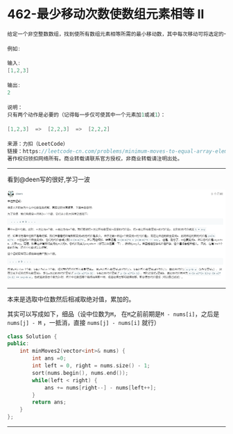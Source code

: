 # 462-最少移动次数使数组元素相等 II

```c++
给定一个非空整数数组，找到使所有数组元素相等所需的最小移动数，其中每次移动可将选定的一个元素加1或减1。 您可以假设数组的长度最多为10000。

例如:

输入:
[1,2,3]

输出:
2

说明：
只有两个动作是必要的（记得每一步仅可使其中一个元素加1或减1）： 

[1,2,3]  =>  [2,2,3]  =>  [2,2,2]

来源：力扣（LeetCode）
链接：https://leetcode-cn.com/problems/minimum-moves-to-equal-array-elements-ii
著作权归领扣网络所有。商业转载请联系官方授权，非商业转载请注明出处。
```

---

看到@deen写的很好,学习一波

![img](./1.jpg)

---

本来是选取中位数然后相减取绝对值，累加的。

其实可以写成如下，细品（设中位数为`M`， 在`M`之前前期是`M - nums[i]`，之后是`nums[j] - M` ，一抵消，直接  `nums[j] - nums[i]` 就行）

```c++
class Solution {
public:
    int minMoves2(vector<int>& nums) {
        int ans =0;
        int left = 0, right = nums.size() - 1;
        sort(nums.begin(), nums.end());
        while(left < right) {
            ans += nums[right--] - nums[left++];
        }
        return ans;
    }
};

```

---



